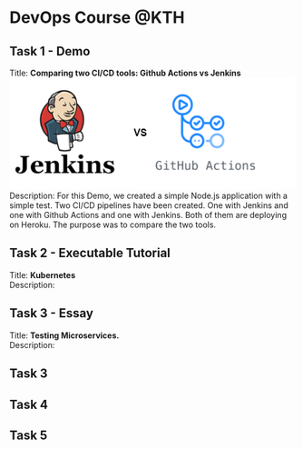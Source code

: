 # DevOps Course @KTH

## Task 1 - Demo
Title: **Comparing two CI/CD tools: Github Actions vs Jenkins**
<br>
![](https://github.com/xrisaD/CI-CDPipeline/blob/main/imgs/jenkins-vs-github-actions.png)
<br>
Description: For this Demo, we created a simple Node.js application with a simple test. Two CI/CD pipelines have been created. One with Jenkins and one with Github Actions and one with Jenkins. Both of them are deploying on Heroku. The purpose was to compare the two tools.
## Task 2 - Executable Tutorial
Title: **Kubernetes**
<br>
Description:

## Task 3 - Essay
Title: **Testing Microservices.**
<br>
Description: 

## Task 3

## Task 4

## Task 5
